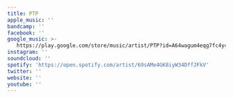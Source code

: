 ```yaml
---
title: PTP
apple_music: ''
bandcamp: ''
facebook: ''
google_music: >-
   https://play.google.com/store/music/artist/PTP?id=A64wagum4eqg7fc4y466rjn6owa
instagram: ''
soundcloud: ''
spotify: 'https://open.spotify.com/artist/69sAMe4GK8iyW34DffJFkV'
twitter: ''
website: ''
youtube: ''
---
```

